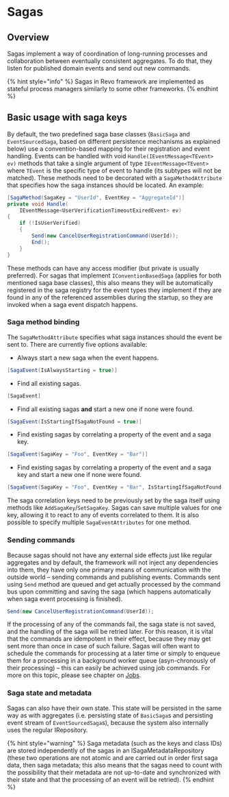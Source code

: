 # Sagas

## Overview

Sagas implement a way of coordination of long-running processes and collaboration between eventually consistent aggregates. To do that, they listen for published domain events and send out new commands.

{% hint style="info" %}
Sagas in Revo framework are implemented as stateful process managers similarly to some other frameworks.
{% endhint %}

## Basic usage with saga keys

By default, the two predefined saga base classes \(`BasicSaga` and `EventSourcedSaga`, based on different persistence mechanisms as explained below\) use a convention-based mapping for their registration and event handling. Events can be handled with  void `Handle(IEventMessage<TEvent> ev)` methods that take a single argument of type `IEventMessage<TEvent>` where `TEvent` is the specific type of event to handle \(its subtypes will not be matched\). These methods need to be decorated with a `SagaMethodAttribute` that specifies how the saga instances should be located. An example:

```csharp
[SagaMethod(SagaKey = "UserId", EventKey = "AggregateId")]
private void Handle(
    IEventMessage<UserVerificationTimeoutExiredEvent> ev)
{
    if (!IsUserVerified)
    {
        Send(new CancelUserRegistrationCommand(UserId));
        End();
    }
}
```

These methods can have any access modifier \(but private is usually preferred\). For sagas that implement `IConventionBasedSaga` \(applies for both mentioned saga base classes\), this also means they will be automatically registered in the saga registry for the event types they implement if they are found in any of the referenced assemblies during the startup, so they are invoked when a saga event dispatch happens.

### Saga method binding

The `SagaMethodAttribute` specifies what saga instances should the event be sent to. There are currently five options available:

* Always start a new saga when the event happens.

```csharp
[SagaEvent(IsAlwaysStarting = true)]
```

* Find all existing sagas.

```csharp
[SagaEvent]
```

* Find all existing sagas **and** start a new one if none were found.

```csharp
[SagaEvent(IsStartingIfSagaNotFound = true)]
```

* Find existing sagas by correlating a property of the event and a saga key.

```csharp
[SagaEvent(SagaKey = "Foo", EventKey = "Bar")]
```

* Find existing sagas by correlating a property of the event and a saga key and start a new one if none were found.

```csharp
[SagaEvent(SagaKey = "Foo", EventKey = "Bar", IsStartingIfSagaNotFound = true)]
```

The saga correlation keys need to be previously set by the saga itself using methods like `AddSagaKey`/`SetSagaKey`. Sagas can save multiple values for one key, allowing it to react to any of events correlated to them. It is also possible to specify multiple `SagaEventAttributes` for one method.

### Sending commands

Because sagas should not have any external side effects just like regular aggregates and by default, the framework will not inject any dependencies into them, they have only one primary means of communication with the outside world – sending commands and publishing events. Commands sent using `Send` method are queued and get actually processed by the command bus upon committing and saving the saga \(which happens automatically when saga event processing is finished\).

```csharp
Send(new CancelUserRegistrationCommand(UserId));
```

 If the processing of any of the commands fail, the saga state is not saved, and the handling of the saga will be retried later. For this reason, it is vital that the commands are idempotent in their effect, because they may get sent more than once in case of such failure. Sagas will often want to schedule the commands for processing at a later time or simply to enqueue them for a processing in a background worker queue \(asyn-chronously of their processing\) – this can easily be achieved using job commands. For more on this topic, please see chapter on [Jobs](jobs.md).

### Saga state and metadata

Sagas can also have their own state. This state will be persisted in the same way as with aggregates \(i.e. persisting state of `BasicSaga`s and persisting event stream of `EventSourcedSaga`s\), because the system also internally uses the regular IRepository.

{% hint style="warning" %}
Saga metadata \(such as the keys and class IDs\) are stored independently of the sagas in an ISagaMetadataRepository \(these two operations are not atomic and are carried out in order first saga data, then saga metadata; this also means that the sagas need to count with the possibility that their metadata are not up-to-date and synchronized with their state and that the processing of an event will be retried\).
{% endhint %}

